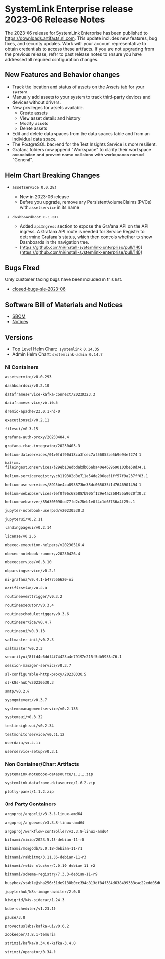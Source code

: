 # SystemLink Enterprise release 2023-06 Release Notes

The 2023-06 release for SystemLink Enterprise has been published to
<https://downloads.artifacts.ni.com>. This update includes new features, bug
fixes, and security updates. Work with your account representative to obtain
credentials to access these artifacts. If you are not upgrading from the
previous release, refer to past release notes to ensure you have addressed all
required configuration changes.

## New Features and Behavior changes

- Track the location and status of assets on the Assets tab for your system.
- Manually add assets to your system to track third-party devices and devices
  without drivers.
- New privileges for assets available.
  - Create assets
  - View asset details and history
  - Modify assets
  - Delete assets
- Edit and delete data spaces from the data spaces table and from an individual
  data space.
- The PostgreSQL backend for the Test Insights Service is more resilient.
- Grafana folders now append "Workspace" to clarify their workspace association
  and prevent name collisions with workspaces named "General".

## Helm Chart Breaking Changes

- `assetservice 0.0.283`

  - New in 2023-06 release
  - Before you upgrade, remove any PersistentVolumeClaims (PVCs) with
    `assetservice` in its name

- `dashboardhost 0.1.207`
  - Added `apiIngress` section to expose the Grafana API on the API ingress. A
    Grafana API route is needed for Service Registry to determine Grafana's
    status, which then controls whether to show Dashboards in the navigation
    tree.
  - [https://github.com/ni/install-systemlink-enterprise/pull/140](https://github.com/ni/install-systemlink-enterprise/pull/140)

## Bugs Fixed

Only customer facing bugs have been included in this list.

- [closed-bugs-sle-2023-06](https://github.com/ni/install-systemlink-enterprise/blob/2023-06/release-notes/2023-06/closed-bugs-sle-2023-06.xlsx)

## Software Bill of Materials and Notices

- [SBOM](https://github.com/ni/install-systemlink-enterprise/tree/2023-06/release-notes/2023-06/sbom)
- [Notices](https://github.com/ni/install-systemlink-enterprise/tree/2023-06/release-notes/2023-06/notices)

## Versions

- Top Level Helm Chart: `systemlink 0.14.35`
- Admin Helm Chart: `systemlink-admin 0.14.7`

### NI Containers

```text
assetservice/v0.0.293

dashboardsui/v0.2.10

dataframeservice-kafka-connect/20230323.3

dataframeservice/v0.10.5

dremio-apache/23.0.1-ni-0

executionsui/v0.2.11

filesui/v0.3.15

grafana-auth-proxy/20230404.4

grafana-rbac-integrator/20230403.3

helium-dataservices/01c0fdf90d18ca3fcec7af56053de5b9e94ef274.1

helium-fileingestionservices/b29eb13edbdabdb66aba40e4629690103be58d34.1

helium-serviceregistry/cb119302d8e711a54de206ee61ff57f9a237ff03.1

helium-userservices/8915be4ca893873be38dc065035b1d7646901494.1

helium-webappservices/bef0f96c685887b905f129e4a2268455a9620f20.2

helium-webserver/85d305090cd77fd2c28eb1e0f4c1d68736a4f25c.1

jupyter-notebook-userpod/v20230530.3

jupyterui/v0.2.11

landingpageui/v0.2.14

license/v0.2.6

nbexec-execution-helpers/v20230516.4

nbexec-notebook-runner/v20230426.4

nbexecservice/v0.3.10

nbparsingservice/v0.2.3

ni-grafana/v9.4.1-b477366620-ni

notification/v0.2.8

routineeventtrigger/v0.3.2

routineexecutor/v0.3.4

routinescheduletrigger/v0.3.6

routineservice/v0.4.7

routinesui/v0.3.13

saltmaster-init/v0.2.3

saltmaster/v0.2.3

securityui/8ffd4c6ddf4b74423a4e79197e215f5db5938a76.1

session-manager-service/v0.3.7

sl-configurable-http-proxy/20230330.5

sl-k8s-hub/v20230530.3

smtp/v0.2.6

sysmgmtevent/v0.3.7

systemsmanagementservice/v0.2.135

systemsui/v0.3.32

testinsightsui/v0.2.34

testmonitorservice/v0.11.12

userdata/v0.2.11

userservice-setup/v0.3.1
```

### Non Container/Chart Artifacts

```text
systemlink-notebook-datasource/1.1.1.zip

systemlink-dataframe-datasource/1.6.2.zip

plotly-panel/1.1.2.zip
```

### 3rd Party Containers

```text
argoproj/argocli/v3.3.8-linux-amd64

argoproj/argoexec/v3.3.8-linux-amd64

argoproj/workflow-controller/v3.3.8-linux-amd64

bitnami/minio/2023.5.18-debian-11-r0

bitnami/mongodb/5.0.18-debian-11-r1

bitnami/rabbitmq/3.11.16-debian-11-r3

bitnami/redis-cluster/7.0.10-debian-11-r2

bitnami/schema-registry/7.3.3-debian-11-r9

busybox/stable@sha256:51de9138b0cc394c813df84f334d638499333cac22edd05d0300b2c9a2dc80dd

jupyterhub/k8s-image-awaiter/2.0.0

kiwigrid/k8s-sidecar/1.24.3

kube-scheduler/v1.23.10

pause/3.8

provectuslabs/kafka-ui/v0.6.2

zookeeper/3.8.1-temurin

strimzi/kafka/0.34.0-kafka-3.4.0

strimzi/operator/0.34.0
```
